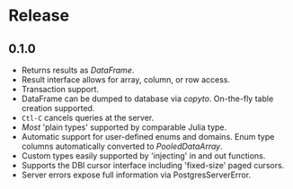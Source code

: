 
# Release

## 0.1.0
* Returns results as *DataFrame*.
* Result interface allows for array, column, or row access.
* Transaction support.
* DataFrame can be dumped to database via *copyto*.
    On-the-fly table creation supported.
* `Ctl-C` cancels queries at the server.
* *Most* 'plain types' supported by comparable Julia type.
* Automatic support for user-defined enums and domains.
    Enum type columns automatically converted to *PooledDataArray*.
* Custom types easily supported by 'injecting' in and out functions.
* Supports the DBI cursor interface including 'fixed-size' paged cursors.
* Server errors expose full information via PostgresServerError.
